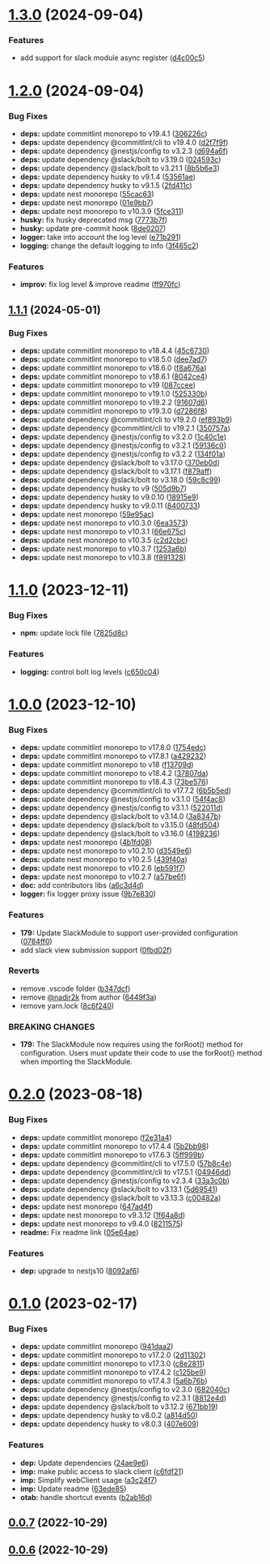 

# [1.3.0](https://github.com/bamada/nest-slack-bolt/compare/1.2.0...1.3.0) (2024-09-04)


### Features

* add support for slack module async register ([d4c00c5](https://github.com/bamada/nest-slack-bolt/commit/d4c00c5a2201cbd793f460d8ede5666e6fe500cb))

# [1.2.0](https://github.com/bamada/nest-slack-bolt/compare/1.1.1...1.2.0) (2024-09-04)


### Bug Fixes

* **deps:** update commitlint monorepo to v19.4.1 ([306226c](https://github.com/bamada/nest-slack-bolt/commit/306226c14d1cf3285c7a7e3b0b0542241b6fe67f))
* **deps:** update dependency @commitlint/cli to v19.4.0 ([d2f7f9f](https://github.com/bamada/nest-slack-bolt/commit/d2f7f9f24290f9bc65821b46d2c49228e6d7ea61))
* **deps:** update dependency @nestjs/config to v3.2.3 ([d694a6f](https://github.com/bamada/nest-slack-bolt/commit/d694a6fe15bccc157e0642132098f6d6e37ccd47))
* **deps:** update dependency @slack/bolt to v3.19.0 ([024593c](https://github.com/bamada/nest-slack-bolt/commit/024593c5a54c65d1c2d8825e62cf981a1fadd0f0))
* **deps:** update dependency @slack/bolt to v3.21.1 ([8b5b6e3](https://github.com/bamada/nest-slack-bolt/commit/8b5b6e3ad368e930fa2fc2b1c3d761542002e8cf))
* **deps:** update dependency husky to v9.1.4 ([53561ae](https://github.com/bamada/nest-slack-bolt/commit/53561aef2e3c7c6bc5fcfbb5571607e95cd1d0f0))
* **deps:** update dependency husky to v9.1.5 ([2fd411c](https://github.com/bamada/nest-slack-bolt/commit/2fd411cccfdad8cb6eab000cf21779673e47bf76))
* **deps:** update nest monorepo ([55cac63](https://github.com/bamada/nest-slack-bolt/commit/55cac637183cf77157040cb159e67556ff52a066))
* **deps:** update nest monorepo ([01e9bb7](https://github.com/bamada/nest-slack-bolt/commit/01e9bb7906be7ef1d673637275795234b90a99c9))
* **deps:** update nest monorepo to v10.3.9 ([5fce311](https://github.com/bamada/nest-slack-bolt/commit/5fce31181baca91359160b1988e468d123e085a6))
* **husky:** fix husky deprecated msg ([7773b7f](https://github.com/bamada/nest-slack-bolt/commit/7773b7f1c26ba48d166fa5d41fa1f721db9cde35))
* **husky:** update pre-commit hook ([8de0207](https://github.com/bamada/nest-slack-bolt/commit/8de0207ff2a8151ebae3a66166a7e484055dd1da))
* **logger:** take into account the log level ([e71b291](https://github.com/bamada/nest-slack-bolt/commit/e71b2915b03ab78a03debbafc0776f58dee3f2f8))
* **logging:** change the default logging to info ([3f465c2](https://github.com/bamada/nest-slack-bolt/commit/3f465c285a2b5331caf1a06096661c880c5bcebe))


### Features

* **improv:** fix log level & improve readme ([ff970fc](https://github.com/bamada/nest-slack-bolt/commit/ff970fc619d51751e70b35cc688870b188eaeed0))

## [1.1.1](https://github.com/bamada/nest-slack-bolt/compare/1.1.0...1.1.1) (2024-05-01)


### Bug Fixes

* **deps:** update commitlint monorepo to v18.4.4 ([45c6730](https://github.com/bamada/nest-slack-bolt/commit/45c6730d2537744dd4369c3de3e5d0a895184f38))
* **deps:** update commitlint monorepo to v18.5.0 ([dee7ad7](https://github.com/bamada/nest-slack-bolt/commit/dee7ad7bcc3bcd40acfeb31a00ddadb0527f5c3e))
* **deps:** update commitlint monorepo to v18.6.0 ([f8a676a](https://github.com/bamada/nest-slack-bolt/commit/f8a676a98233d17e7a844ebe9c178e0346939726))
* **deps:** update commitlint monorepo to v18.6.1 ([8042ce4](https://github.com/bamada/nest-slack-bolt/commit/8042ce4254729290c16ed349cdad5709a257517b))
* **deps:** update commitlint monorepo to v19 ([087ccee](https://github.com/bamada/nest-slack-bolt/commit/087cceec42194a2840902f9c175489084681316e))
* **deps:** update commitlint monorepo to v19.1.0 ([525330b](https://github.com/bamada/nest-slack-bolt/commit/525330b2fab0ae17a1f65a1649786931c7aba4c6))
* **deps:** update commitlint monorepo to v19.2.2 ([91607d6](https://github.com/bamada/nest-slack-bolt/commit/91607d6910fb1c2e23f93ed3daf7eab74f2508c0))
* **deps:** update commitlint monorepo to v19.3.0 ([d7286f8](https://github.com/bamada/nest-slack-bolt/commit/d7286f81ce708061ceb0e52eb38b8c7151334229))
* **deps:** update dependency @commitlint/cli to v19.2.0 ([ef893b9](https://github.com/bamada/nest-slack-bolt/commit/ef893b9fad57b310b69c6b8baec5cb8922038902))
* **deps:** update dependency @commitlint/cli to v19.2.1 ([350757a](https://github.com/bamada/nest-slack-bolt/commit/350757ad578e6e32051b0085609c4ae6135e7664))
* **deps:** update dependency @nestjs/config to v3.2.0 ([1c40c1e](https://github.com/bamada/nest-slack-bolt/commit/1c40c1ef62275a999e71b2f5d110a7a3b7545717))
* **deps:** update dependency @nestjs/config to v3.2.1 ([59136c0](https://github.com/bamada/nest-slack-bolt/commit/59136c06bfbc1262c4b87d56f77aa808ce0cdb10))
* **deps:** update dependency @nestjs/config to v3.2.2 ([134f01a](https://github.com/bamada/nest-slack-bolt/commit/134f01a6678ccbbed428f6018ffe7043105a2be6))
* **deps:** update dependency @slack/bolt to v3.17.0 ([370eb0d](https://github.com/bamada/nest-slack-bolt/commit/370eb0de4e9657c5fd133120ec1e87d39e22afb7))
* **deps:** update dependency @slack/bolt to v3.17.1 ([f879aff](https://github.com/bamada/nest-slack-bolt/commit/f879aff0b005671d042c506a89a792d4b260664f))
* **deps:** update dependency @slack/bolt to v3.18.0 ([59c8c99](https://github.com/bamada/nest-slack-bolt/commit/59c8c99084a4d3200991686581473356286fe250))
* **deps:** update dependency husky to v9 ([505d9b7](https://github.com/bamada/nest-slack-bolt/commit/505d9b7aafa738a6fb57a6b8f3851bc2e2afdb1a))
* **deps:** update dependency husky to v9.0.10 ([18915e9](https://github.com/bamada/nest-slack-bolt/commit/18915e9a8a3dd070f8561df56c3698b53ca596b4))
* **deps:** update dependency husky to v9.0.11 ([8400733](https://github.com/bamada/nest-slack-bolt/commit/8400733f4045d1e26770b58c9f2f735d058b0ef4))
* **deps:** update nest monorepo ([59e95ac](https://github.com/bamada/nest-slack-bolt/commit/59e95ac44cee36b9026ad478f636863b1402af55))
* **deps:** update nest monorepo to v10.3.0 ([6ea3573](https://github.com/bamada/nest-slack-bolt/commit/6ea35735b654a9dd231c753eee3ac77d4f16bf7b))
* **deps:** update nest monorepo to v10.3.1 ([66e675c](https://github.com/bamada/nest-slack-bolt/commit/66e675c8232a2b27f5e77a2976e75ebc9db0f645))
* **deps:** update nest monorepo to v10.3.5 ([c2d2cbc](https://github.com/bamada/nest-slack-bolt/commit/c2d2cbc0419b6153d3d1a8152470c781f7f21477))
* **deps:** update nest monorepo to v10.3.7 ([1253a6b](https://github.com/bamada/nest-slack-bolt/commit/1253a6b836c51ca2ade752797991677fd717b630))
* **deps:** update nest monorepo to v10.3.8 ([f891328](https://github.com/bamada/nest-slack-bolt/commit/f891328debe6f06e52899d758a1a853e1d4f37bb))

# [1.1.0](https://github.com/bamada/nest-slack-bolt/compare/1.0.0...1.1.0) (2023-12-11)


### Bug Fixes

* **npm:** update lock file ([7825d8c](https://github.com/bamada/nest-slack-bolt/commit/7825d8ca19afdae6e36e470ac2cfee797c5acf36))


### Features

* **logging:** control bolt log levels ([c650c04](https://github.com/bamada/nest-slack-bolt/commit/c650c04449be2bd4a64ff9774f5df0c32f183fe6))

# [1.0.0](https://github.com/bamada/nest-slack-bolt/compare/0.2.0...1.0.0) (2023-12-10)


### Bug Fixes

* **deps:** update commitlint monorepo to v17.8.0 ([1754edc](https://github.com/bamada/nest-slack-bolt/commit/1754edccfd51aa53c0a26e172baeaf64bc34bdb3))
* **deps:** update commitlint monorepo to v17.8.1 ([a429232](https://github.com/bamada/nest-slack-bolt/commit/a429232d7650e952cc585a3ae1838ab050d129bd))
* **deps:** update commitlint monorepo to v18 ([f13709d](https://github.com/bamada/nest-slack-bolt/commit/f13709d9e4d1c0bc756e08e5567da0a27a8d250f))
* **deps:** update commitlint monorepo to v18.4.2 ([37807da](https://github.com/bamada/nest-slack-bolt/commit/37807dac6f1c6c3cade1930be7166d699f81ced4))
* **deps:** update commitlint monorepo to v18.4.3 ([73be576](https://github.com/bamada/nest-slack-bolt/commit/73be5768c619e53e790fb0c7b8dead5996cff35d))
* **deps:** update dependency @commitlint/cli to v17.7.2 ([6b5b5ed](https://github.com/bamada/nest-slack-bolt/commit/6b5b5ed81cc886193c92be73762985905b229070))
* **deps:** update dependency @nestjs/config to v3.1.0 ([54f4ac8](https://github.com/bamada/nest-slack-bolt/commit/54f4ac81c7c0a604d42ebcbe5628351fa75d22a7))
* **deps:** update dependency @nestjs/config to v3.1.1 ([522011d](https://github.com/bamada/nest-slack-bolt/commit/522011d2e60bcbd62553b5171d10ab22828067a6))
* **deps:** update dependency @slack/bolt to v3.14.0 ([3a8347b](https://github.com/bamada/nest-slack-bolt/commit/3a8347b28fd5a1a0138c550b1bad93df7420b03c))
* **deps:** update dependency @slack/bolt to v3.15.0 ([48fd504](https://github.com/bamada/nest-slack-bolt/commit/48fd50400d6a58b337bdfa74769c7cc4dc890cd8))
* **deps:** update dependency @slack/bolt to v3.16.0 ([4198236](https://github.com/bamada/nest-slack-bolt/commit/4198236bfa41b85a6fb9c90d54bbd76edc6e61e0))
* **deps:** update nest monorepo ([4b1fd08](https://github.com/bamada/nest-slack-bolt/commit/4b1fd08cfe5f96d01c74beab6226a8593f3eba11))
* **deps:** update nest monorepo to v10.2.10 ([d3549e6](https://github.com/bamada/nest-slack-bolt/commit/d3549e6907e2a567181519bc451b899b98b767ff))
* **deps:** update nest monorepo to v10.2.5 ([439f40a](https://github.com/bamada/nest-slack-bolt/commit/439f40ab17f628d97efb786e1ee2a35e0d677415))
* **deps:** update nest monorepo to v10.2.6 ([eb591f7](https://github.com/bamada/nest-slack-bolt/commit/eb591f7b897017f58a19871196dfe6a0fa38752d))
* **deps:** update nest monorepo to v10.2.7 ([a57be6f](https://github.com/bamada/nest-slack-bolt/commit/a57be6fd1dd6514cbd9ba42c8fc13068f6b78834))
* **doc:** add contributors libs ([a6c3d4d](https://github.com/bamada/nest-slack-bolt/commit/a6c3d4d4bfcd949f6ff2cb33fa9d1fbf670087af))
* **logger:** fix logger proxy issue ([9b7e830](https://github.com/bamada/nest-slack-bolt/commit/9b7e83076c66d4d46b32e9fbd5e82df02a9c6c08))


### Features

* **179:** Update SlackModule to support user-provided configuration ([0784ff0](https://github.com/bamada/nest-slack-bolt/commit/0784ff0a5d4b84d7bdad2f18e95c0ec51f50869c))
* add slack view submission support ([0fbd02f](https://github.com/bamada/nest-slack-bolt/commit/0fbd02fa5dc564150afa256ebf80b73ec51f2192))


### Reverts

* remove .vscode folder ([b347dcf](https://github.com/bamada/nest-slack-bolt/commit/b347dcfac4d49a7c3163af63c7c6c6ef6633b08a))
* remove [@nadir2k](https://github.com/nadir2k) from author ([6449f3a](https://github.com/bamada/nest-slack-bolt/commit/6449f3a099203d0eeb540340dd3ef508175ef033))
* remove yarn.lock ([8c6f240](https://github.com/bamada/nest-slack-bolt/commit/8c6f240900a2180b0b04be77026c230fbf25408e))


### BREAKING CHANGES

* **179:** The SlackModule now requires using the forRoot() method for configuration. Users must update their code to use the forRoot() method when importing the SlackModule.

# [0.2.0](https://github.com/bamada/nest-slack-bolt/compare/0.1.0...0.2.0) (2023-08-18)


### Bug Fixes

* **deps:** update commitlint monorepo ([f2e31a4](https://github.com/bamada/nest-slack-bolt/commit/f2e31a4e45f4f2cd79b55109ef42d39d9fd72f5d))
* **deps:** update commitlint monorepo to v17.4.4 ([5b2bb98](https://github.com/bamada/nest-slack-bolt/commit/5b2bb9893996775fd50fa08846231822ce6a5b38))
* **deps:** update commitlint monorepo to v17.6.3 ([5ff999b](https://github.com/bamada/nest-slack-bolt/commit/5ff999b8a1458b13469d66c8f2cf2fca2623c32c))
* **deps:** update dependency @commitlint/cli to v17.5.0 ([57b8c4e](https://github.com/bamada/nest-slack-bolt/commit/57b8c4ec674c0498e47d5bf07ab1a41945b832f7))
* **deps:** update dependency @commitlint/cli to v17.5.1 ([04946dd](https://github.com/bamada/nest-slack-bolt/commit/04946dde18661552dbb38495876df89b0de209e5))
* **deps:** update dependency @nestjs/config to v2.3.4 ([33a3c0b](https://github.com/bamada/nest-slack-bolt/commit/33a3c0b46756be6253993796a4627bae90ddcd59))
* **deps:** update dependency @slack/bolt to v3.13.1 ([5d69541](https://github.com/bamada/nest-slack-bolt/commit/5d69541714cd2a93c88fac85fac7c1ed71544d92))
* **deps:** update dependency @slack/bolt to v3.13.3 ([c00482a](https://github.com/bamada/nest-slack-bolt/commit/c00482aea2d69d980ff4730329e550613bccbb7f))
* **deps:** update nest monorepo ([647ad4f](https://github.com/bamada/nest-slack-bolt/commit/647ad4fde9f688935697c870940518284bd48355))
* **deps:** update nest monorepo to v9.3.12 ([1f64a8d](https://github.com/bamada/nest-slack-bolt/commit/1f64a8d494892ab00e3f64e34dc56ce4b3068b9c))
* **deps:** update nest monorepo to v9.4.0 ([8211575](https://github.com/bamada/nest-slack-bolt/commit/8211575828720797958ea83ddde20ce2754a19d8))
* **readme:** Fix readme link ([05e64ae](https://github.com/bamada/nest-slack-bolt/commit/05e64aed8cabceab54eb59528fb4eae0786b6867))


### Features

* **dep:** upgrade to nestjs10 ([8092af6](https://github.com/bamada/nest-slack-bolt/commit/8092af68fbd2db6ee849b0c6e866833ebdbf37c1))

# [0.1.0](https://github.com/bamada/nest-slack-bolt/compare/0.0.7...0.1.0) (2023-02-17)


### Bug Fixes

* **deps:** update commitlint monorepo ([941daa2](https://github.com/bamada/nest-slack-bolt/commit/941daa218f68f677c759a16f9d6745f01ba0aa29))
* **deps:** update commitlint monorepo to v17.2.0 ([2d11302](https://github.com/bamada/nest-slack-bolt/commit/2d11302eb7b0f75b244033e56e0532288a922581))
* **deps:** update commitlint monorepo to v17.3.0 ([c8e2811](https://github.com/bamada/nest-slack-bolt/commit/c8e28119511ccf4ba1af2785620a113483c38ae0))
* **deps:** update commitlint monorepo to v17.4.2 ([c125be9](https://github.com/bamada/nest-slack-bolt/commit/c125be9fa7e69525354a36a6412509c89861f7ae))
* **deps:** update commitlint monorepo to v17.4.3 ([5a6b76b](https://github.com/bamada/nest-slack-bolt/commit/5a6b76b24ef74ee42b16d31c817ba0d52b3107b7))
* **deps:** update dependency @nestjs/config to v2.3.0 ([682040c](https://github.com/bamada/nest-slack-bolt/commit/682040c65cdb499a68fcc4ccd333ec7ae188a5e3))
* **deps:** update dependency @nestjs/config to v2.3.1 ([8812e4d](https://github.com/bamada/nest-slack-bolt/commit/8812e4d4235d28da91bc2760b313c88bc49f96f0))
* **deps:** update dependency @slack/bolt to v3.12.2 ([671bb19](https://github.com/bamada/nest-slack-bolt/commit/671bb19e836fc262940820a2a716bdb18084c2d3))
* **deps:** update dependency husky to v8.0.2 ([a814d50](https://github.com/bamada/nest-slack-bolt/commit/a814d50e8be2cb06171556168442abba7d96f0cf))
* **deps:** update dependency husky to v8.0.3 ([407e609](https://github.com/bamada/nest-slack-bolt/commit/407e609a4e91f8da4b248062849af9624af8134c))


### Features

* **dep:** Update dependencies ([24ae9e6](https://github.com/bamada/nest-slack-bolt/commit/24ae9e67c2f97107a2c522155de46d1b80ae0c61))
* **imp:** make public access to slack client ([c6fdf21](https://github.com/bamada/nest-slack-bolt/commit/c6fdf21d7c93157b8bc5d7545fc184423123a5f2))
* **imp:** Simplify webClient usage ([a3c24f7](https://github.com/bamada/nest-slack-bolt/commit/a3c24f7ee1bb62a28ba26e699cc9427c242847e4))
* **imp:** Update readme ([63ede85](https://github.com/bamada/nest-slack-bolt/commit/63ede85c3f4efa8e1702194c556b552c0ddbf391))
* **otab:**  handle shortcut events ([b2ab16d](https://github.com/bamada/nest-slack-bolt/commit/b2ab16d78b112780e7df45c0f0553fe6c973da14))

## [0.0.7](https://github.com/bamada/nest-slack-bolt/compare/0.0.6...0.0.7) (2022-10-29)

## [0.0.6](https://github.com/bamada/nest-slack-bolt/compare/0.0.5...0.0.6) (2022-10-29)
